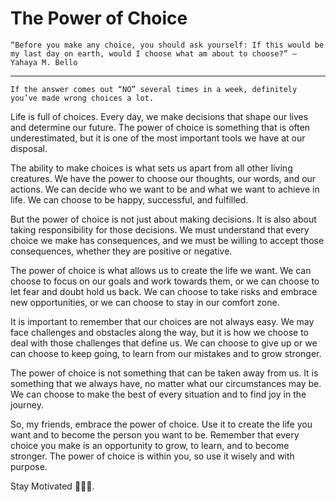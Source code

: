 # The Power of Choice

    “Before you make any choice, you should ask yourself: If this would be my last day on earth, would I choose what am about to choose?” — Yahaya M. Bello

---

    If the answer comes out “NO” several times in a week, definitely you’ve made wrong choices a lot.

Life is full of choices. Every day, we make decisions that shape our lives and determine our future. The power of choice is something that is often underestimated, but it is one of the most important tools we have at our disposal.

The ability to make choices is what sets us apart from all other living creatures. We have the power to choose our thoughts, our words, and our actions. We can decide who we want to be and what we want to achieve in life. We can choose to be happy, successful, and fulfilled.

But the power of choice is not just about making decisions. It is also about taking responsibility for those decisions. We must understand that every choice we make has consequences, and we must be willing to accept those consequences, whether they are positive or negative.

The power of choice is what allows us to create the life we want. We can choose to focus on our goals and work towards them, or we can choose to let fear and doubt hold us back. We can choose to take risks and embrace new opportunities, or we can choose to stay in our comfort zone.

It is important to remember that our choices are not always easy. We may face challenges and obstacles along the way, but it is how we choose to deal with those challenges that define us. We can choose to give up or we can choose to keep going, to learn from our mistakes and to grow stronger.

The power of choice is not something that can be taken away from us. It is something that we always have, no matter what our circumstances may be. We can choose to make the best of every situation and to find joy in the journey.

So, my friends, embrace the power of choice. Use it to create the life you want and to become the person you want to be. Remember that every choice you make is an opportunity to grow, to learn, and to become stronger. The power of choice is within you, so use it wisely and with purpose.

Stay Motivated 💪💪💪.
